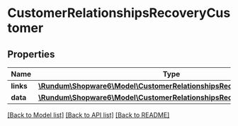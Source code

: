 # CustomerRelationshipsRecoveryCustomer

## Properties
Name | Type | Description | Notes
------------ | ------------- | ------------- | -------------
**links** | [**\Rundum\Shopware6\Model\CustomerRelationshipsRecoveryCustomerLinks**](CustomerRelationshipsRecoveryCustomerLinks.md) |  | [optional] 
**data** | [**\Rundum\Shopware6\Model\CustomerRelationshipsRecoveryCustomerData**](CustomerRelationshipsRecoveryCustomerData.md) |  | [optional] 

[[Back to Model list]](../../README.md#documentation-for-models) [[Back to API list]](../../README.md#documentation-for-api-endpoints) [[Back to README]](../../README.md)

